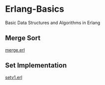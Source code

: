 # Erlang-Basics
Basic Data Structures and Algorithms in Erlang

## Merge Sort
[merge.erl](https://github.com/Mozoby/Erlang-Basics/blob/master/merge.erl)

## Set Implementation
[setv1.erl](https://github.com/Mozoby/Erlang-Basics/blob/master/setv1.erl)
